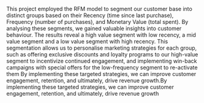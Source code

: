 This project employed the RFM model to segment our customer base into distinct groups based on their Recency (time since last purchase), Frequency (number of purchases), and Monetary Value (total spent). By analysing these segments, we gained valuable insights into customer behaviour. The results reveal a high value segment with low recency, a mid value segment and a low value segment with high recency. This segmentation allows us to personalise marketing strategies for each group, such as offering exclusive discounts and loyalty programs to our high-value segment to incentivize continued engagement, and implementing win-back campaigns with special offers for the low-frequency segment to re-activate them By implementing these targeted strategies, we can improve customer engagement, retention, and ultimately, drive revenue growth.By implementing these targeted strategies, we can improve customer engagement, retention, and ultimately, drive revenue growth
